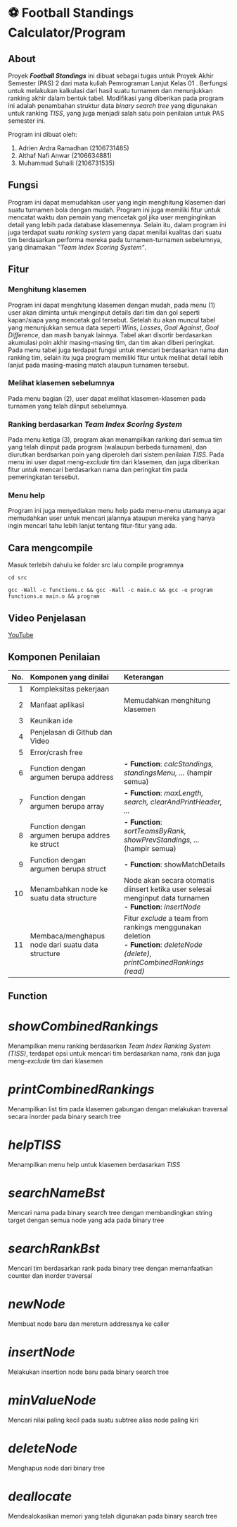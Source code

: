 # :soccer: Football Standings Calculator/Program
## About
Proyek ***Football Standings*** ini dibuat sebagai tugas untuk Proyek Akhir Semester (PAS) 2 dari mata kuliah Pemrograman Lanjut Kelas 01 . Berfungsi untuk melakukan kalkulasi dari hasil suatu turnamen dan menunjukkan ranking akhir dalam bentuk tabel. Modifikasi yang diberikan pada program ini adalah penambahan struktur data *binary search tree* yang digunakan untuk ranking *TISS*, yang juga menjadi salah satu poin penilaian untuk PAS semester ini.
 
Program ini dibuat oleh:
1. Adrien Ardra Ramadhan (2106731485)
2. Althaf Nafi Anwar (2106634881)
3. Muhammad Suhaili (2106731535)

## Fungsi
Program ini dapat memudahkan user yang ingin menghitung klasemen dari suatu turnamen bola dengan mudah. Program ini juga memiliki fitur untuk mencatat waktu dan pemain yang mencetak gol jika user menginginkan detail yang lebih pada database klasemennya. Selain itu, dalam program ini juga terdapat suatu *ranking system* yang dapat menilai kualitas dari suatu tim berdasarkan performa mereka pada turnamen-turnamen sebelumnya, yang dinamakan *"Team Index Scoring System"*.

## Fitur
### Menghitung klasemen
Program ini dapat menghitung klasemen dengan mudah, pada menu (1) user akan diminta untuk menginput details dari tim dan gol seperti kapan/siapa yang mencetak gol tersebut. Setelah itu akan muncul tabel yang menunjukkan semua data seperti *Wins*, *Losses*, *Goal Against*, *Goal Difference*, dan masih banyak lainnya. Tabel akan disortir berdasarkan akumulasi poin akhir masing-masing tim, dan tim akan diberi peringkat. Pada menu tabel juga terdapat fungsi untuk mencari berdasarkan nama dan ranking tim, selain itu juga program memiliki fitur untuk melihat detail lebih lanjut pada masing-masing match ataupun turnamen tersebut.

### Melihat klasemen sebelumnya
Pada menu bagian (2), user dapat melihat klasemen-klasemen pada turnamen yang telah diinput sebelumnya.

### Ranking berdasarkan *Team Index Scoring System*
Pada menu ketiga (3), program akan menampilkan ranking dari semua tim yang telah diinput pada program (walaupun berbeda turnamen), dan diurutkan berdsarkan poin yang diperoleh dari sistem penilaian *TISS*. Pada menu ini user dapat meng-*exclude* tim dari klasemen, dan juga diberikan fitur untuk mencari berdasarkan nama dan peringkat tim pada pemeringkatan tersebut.

### Menu help
Program ini juga menyediakan menu help pada menu-menu utamanya agar memudahkan user untuk mencari jalannya ataupun mereka yang hanya ingin mencari tahu lebih lanjut tentang fitur-fitur yang ada.

## Cara mengcompile
Masuk terlebih dahulu ke folder src lalu compile programnya
```
cd src
```
```
gcc -Wall -c functions.c && gcc -Wall -c main.c && gcc -o program functions.o main.o && program
```

## Video Penjelasan
<a href="https://www.youtube.com/watch?v=oBVMBGhNN0E" target="_blank">YouTube</a>


## Komponen Penilaian
| No.|            Komponen yang dinilai                | Keterangan |
|---:|                    :---                         |    :--- |
| 1  | Kompleksitas pekerjaan                          |  |
| 2  | Manfaat aplikasi                                | Memudahkan menghitung klasemen |
| 3  | Keunikan ide                                    |   |
| 4  | Penjelasan di Github dan Video                  |   |
| 5  | Error/crash free                                |   |
| 6  | Function dengan argumen berupa address          | **- Function**: *calcStandings, standingsMenu, ...* (hampir semua) |
| 7  | Function dengan argumen berupa array            | **- Function**: *maxLength, search, clearAndPrintHeader, ...* |
| 8  | Function dengan argumen berupa addres ke struct | **- Function**: *sortTeamsByRank, showPrevStandings, ...* (hampir semua) |
| 9  | Function dengan argumen berupa struct           | **- Function**: showMatchDetails |
| 10 | Menambahkan node ke suatu data structure        | Node akan secara otomatis diinsert ketika user selesai menginput data turnamen<br> **- Function**: *insertNode* |
| 11 | Membaca/menghapus node dari suatu data structure| Fitur *exclude* a team from rankings menggunakan deletion<br>**- Function**: *deleteNode (delete), printCombinedRankings (read)* |

## Function
# *showCombinedRankings*
Menampilkan menu ranking berdasarkan *Team Index Ranking System (TISS)*, terdapat opsi untuk mencari tim berdasarkan nama, rank dan juga meng-*exclude* tim dari klasemen
# *printCombinedRankings*
Menampilkan list tim pada klasemen gabungan dengan melakukan traversal secara inorder pada binary search tree
# *helpTISS*
Menampilkan menu help untuk klasemen berdasarkan *TISS*
# *searchNameBst*
Mencari nama pada binary search tree dengan membandingkan string target dengan semua node yang ada pada binary tree
# *searchRankBst*
Mencari tim berdasarkan rank pada binary tree dengan memanfaatkan counter dan inorder traversal
# *newNode*
Membuat node baru dan mereturn addressnya ke caller
# *insertNode*
Melakukan insertion node baru pada binary search tree
# *minValueNode*
Mencari nilai paling kecil pada suatu subtree alias node paling kiri
# *deleteNode*
Menghapus node dari binary tree
# *deallocate*
Mendealokasikan memori yang telah digunakan pada binary search tree
